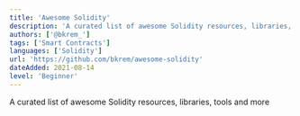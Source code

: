 ```yaml
---
title: 'Awesome Solidity'
description: 'A curated list of awesome Solidity resources, libraries, tools and more'
authors: ['@bkrem_']
tags: ['Smart Contracts']
languages: ['Solidity']
url: 'https://github.com/bkrem/awesome-solidity'
dateAdded: 2021-08-14
level: 'Beginner'
---
```


A curated list of awesome Solidity resources, libraries, tools and more